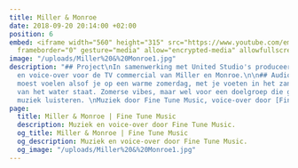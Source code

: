 ```yaml
---
title: Miller & Monroe
date: 2018-09-20 20:14:00 +02:00
position: 6
embed: <iframe width="560" height="315" src="https://www.youtube.com/embed/-Cxi2WP28RM?rel=0&amp;showinfo=0"
  frameborder="0" gesture="media" allow="encrypted-media" allowfullscreen></iframe>
image: "/uploads/Miller%20&%20Monroe1.jpg"
description: "## Project\nIn samenwerking met United Studio's produceerden we de muziek
  en voice-over voor de TV commercial van Miller en Monroe.\n\n## Audio\nDe muziek
  moest voelen alsof je op een warme zomerdag, met je voeten in het zand, aan de rand
  van het water staat. Zomerse vibes, maar wel voor een doelgroep die graag naar akoestische
  muziek luisteren. \nMuziek door Fine Tune Music, voice-over door [Fine Tune Voices](https://finetunevoices.nl/)"
page:
  title: Miller & Monroe | Fine Tune Music
  description: Muziek en voice-over door Fine Tune Music.
  og_title: Miller & Monroe | Fine Tune Music
  og_description: Muziek en voice-over door Fine Tune Music.
  og_image: "/uploads/Miller%20&%20Monroe1.jpg"
---
```


